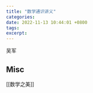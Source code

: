 ```yaml
---
title: "数学通识讲义"
categories: 
date: 2022-11-13 10:44:01 +0800
tags: 
excerpt: 
---
```



吴军





## Misc

[[数学之美]]


